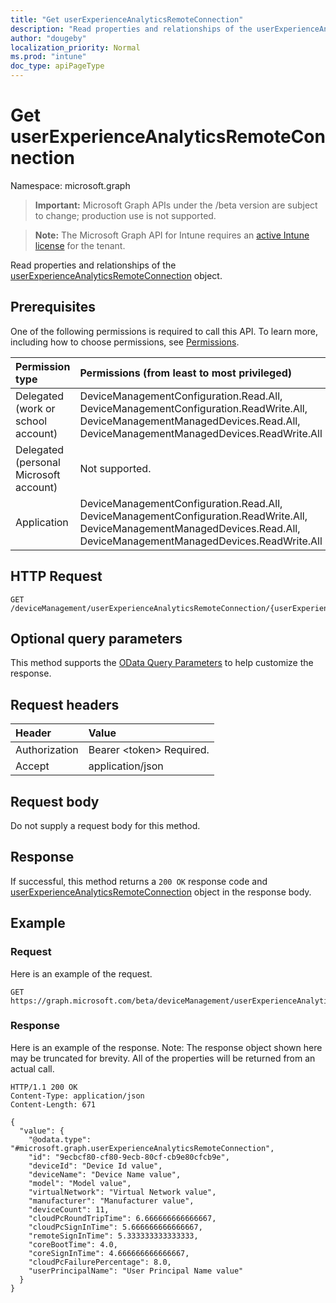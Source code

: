 ```yaml
---
title: "Get userExperienceAnalyticsRemoteConnection"
description: "Read properties and relationships of the userExperienceAnalyticsRemoteConnection object."
author: "dougeby"
localization_priority: Normal
ms.prod: "intune"
doc_type: apiPageType
---
```


# Get userExperienceAnalyticsRemoteConnection

Namespace: microsoft.graph

> **Important:** Microsoft Graph APIs under the /beta version are subject to change; production use is not supported.

> **Note:** The Microsoft Graph API for Intune requires an [active Intune license](https://go.microsoft.com/fwlink/?linkid=839381) for the tenant.

Read properties and relationships of the [userExperienceAnalyticsRemoteConnection](../resources/intune-devices-userexperienceanalyticsremoteconnection.md) object.

## Prerequisites
One of the following permissions is required to call this API. To learn more, including how to choose permissions, see [Permissions](/graph/permissions-reference).

|Permission type|Permissions (from least to most privileged)|
|:---|:---|
|Delegated (work or school account)|DeviceManagementConfiguration.Read.All, DeviceManagementConfiguration.ReadWrite.All, DeviceManagementManagedDevices.Read.All, DeviceManagementManagedDevices.ReadWrite.All|
|Delegated (personal Microsoft account)|Not supported.|
|Application|DeviceManagementConfiguration.Read.All, DeviceManagementConfiguration.ReadWrite.All, DeviceManagementManagedDevices.Read.All, DeviceManagementManagedDevices.ReadWrite.All|

## HTTP Request
<!-- {
  "blockType": "ignored"
}
-->
``` http
GET /deviceManagement/userExperienceAnalyticsRemoteConnection/{userExperienceAnalyticsRemoteConnectionId}
```

## Optional query parameters
This method supports the [OData Query Parameters](/graph/query-parameters) to help customize the response.

## Request headers
|Header|Value|
|:---|:---|
|Authorization|Bearer &lt;token&gt; Required.|
|Accept|application/json|

## Request body
Do not supply a request body for this method.

## Response
If successful, this method returns a `200 OK` response code and [userExperienceAnalyticsRemoteConnection](../resources/intune-devices-userexperienceanalyticsremoteconnection.md) object in the response body.

## Example

### Request
Here is an example of the request.
``` http
GET https://graph.microsoft.com/beta/deviceManagement/userExperienceAnalyticsRemoteConnection/{userExperienceAnalyticsRemoteConnectionId}
```

### Response
Here is an example of the response. Note: The response object shown here may be truncated for brevity. All of the properties will be returned from an actual call.
``` http
HTTP/1.1 200 OK
Content-Type: application/json
Content-Length: 671

{
  "value": {
    "@odata.type": "#microsoft.graph.userExperienceAnalyticsRemoteConnection",
    "id": "9ecbcf80-cf80-9ecb-80cf-cb9e80cfcb9e",
    "deviceId": "Device Id value",
    "deviceName": "Device Name value",
    "model": "Model value",
    "virtualNetwork": "Virtual Network value",
    "manufacturer": "Manufacturer value",
    "deviceCount": 11,
    "cloudPcRoundTripTime": 6.666666666666667,
    "cloudPcSignInTime": 5.666666666666667,
    "remoteSignInTime": 5.333333333333333,
    "coreBootTime": 4.0,
    "coreSignInTime": 4.666666666666667,
    "cloudPcFailurePercentage": 8.0,
    "userPrincipalName": "User Principal Name value"
  }
}
```






